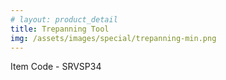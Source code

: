 ```yaml
---
# layout: product_detail
title: Trepanning Tool
img: /assets/images/special/trepanning-min.png
---
```

Item Code - SRVSP34
